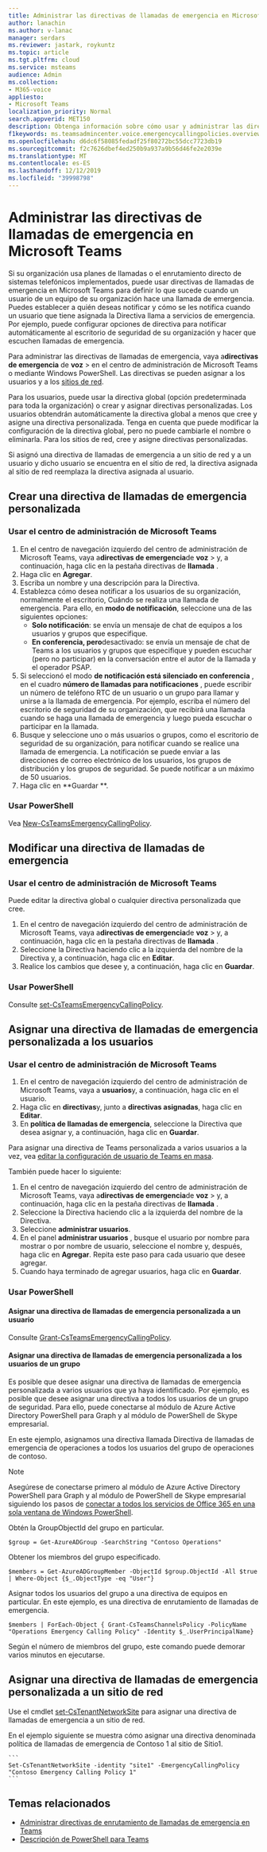 ```yaml
---
title: Administrar las directivas de llamadas de emergencia en Microsoft Teams
author: lanachin
ms.author: v-lanac
manager: serdars
ms.reviewer: jastark, roykuntz
ms.topic: article
ms.tgt.pltfrm: cloud
ms.service: msteams
audience: Admin
ms.collection:
- M365-voice
appliesto:
- Microsoft Teams
localization_priority: Normal
search.appverid: MET150
description: Obtenga información sobre cómo usar y administrar las directivas de llamadas de emergencia en Microsoft Teams.
f1keywords: ms.teamsadmincenter.voice.emergencycallingpolicies.overview
ms.openlocfilehash: d6dc6f58085fedadf25f80272bc55dcc7723db19
ms.sourcegitcommit: f2c7626dbef4ed250b9a937a9b56d46fe2e2039e
ms.translationtype: MT
ms.contentlocale: es-ES
ms.lasthandoff: 12/12/2019
ms.locfileid: "39998798"
---
```

# <a name="manage-emergency-calling-policies-in-microsoft-teams"></a>Administrar las directivas de llamadas de emergencia en Microsoft Teams

Si su organización usa planes de llamadas o el enrutamiento directo de sistemas telefónicos implementados, puede usar directivas de llamadas de emergencia en Microsoft Teams para definir lo que sucede cuando un usuario de un equipo de su organización hace una llamada de emergencia. Puedes establecer a quién deseas notificar y cómo se les notifica cuando un usuario que tiene asignada la Directiva llama a servicios de emergencia. Por ejemplo, puede configurar opciones de directiva para notificar automáticamente al escritorio de seguridad de su organización y hacer que escuchen llamadas de emergencia.  

Para administrar las directivas de llamadas de emergencia, vaya a**directivas de emergencia** de **voz** > en el centro de administración de Microsoft Teams o mediante Windows PowerShell. Las directivas se pueden asignar a los usuarios y a los [sitios de red](cloud-voice-network-settings.md).

Para los usuarios, puede usar la directiva global (opción predeterminada para toda la organización) o crear y asignar directivas personalizadas. Los usuarios obtendrán automáticamente la directiva global a menos que cree y asigne una directiva personalizada. Tenga en cuenta que puede modificar la configuración de la directiva global, pero no puede cambiarle el nombre o eliminarla. Para los sitios de red, cree y asigne directivas personalizadas.

Si asignó una directiva de llamadas de emergencia a un sitio de red y a un usuario y dicho usuario se encuentra en el sitio de red, la directiva asignada al sitio de red reemplaza la directiva asignada al usuario.

## <a name="create-a-custom-emergency-calling-policy"></a>Crear una directiva de llamadas de emergencia personalizada

### <a name="using-the-microsoft-teams-admin-center"></a>Usar el centro de administración de Microsoft Teams

1. En el centro de navegación izquierdo del centro de administración de Microsoft Teams, vaya a**directivas de emergencia**de **voz** > y, a continuación, haga clic en la pestaña directivas de **llamada** .
2. Haga clic en **Agregar**.
3. Escriba un nombre y una descripción para la Directiva.
4. Establezca cómo desea notificar a los usuarios de su organización, normalmente el escritorio, Cuándo se realiza una llamada de emergencia. Para ello, en **modo de notificación**, seleccione una de las siguientes opciones:
    - **Solo notificación**: se envía un mensaje de chat de equipos a los usuarios y grupos que especifique.
    - **En conferencia, pero**desactivado: se envía un mensaje de chat de Teams a los usuarios y grupos que especifique y pueden escuchar (pero no participar) en la conversación entre el autor de la llamada y el operador PSAP.
5.  Si seleccionó el modo **de notificación está silenciado en conferencia** , en el cuadro **número de llamadas para notificaciones** , puede escribir un número de teléfono RTC de un usuario o un grupo para llamar y unirse a la llamada de emergencia. Por ejemplo, escriba el número del escritorio de seguridad de su organización, que recibirá una llamada cuando se haga una llamada de emergencia y luego pueda escuchar o participar en la llamada.
6. Busque y seleccione uno o más usuarios o grupos, como el escritorio de seguridad de su organización, para notificar cuando se realice una llamada de emergencia.  La notificación se puede enviar a las direcciones de correo electrónico de los usuarios, los grupos de distribución y los grupos de seguridad. Se puede notificar a un máximo de 50 usuarios.
7. Haga clic en **Guardar **.

### <a name="using-powershell"></a>Usar PowerShell

Vea [New-CsTeamsEmergencyCallingPolicy](https://docs.microsoft.com/powershell/module/skype/new-csteamsemergencycallingpolicy).

## <a name="edit-an-emergency-calling-policy"></a>Modificar una directiva de llamadas de emergencia

### <a name="using-the-microsoft-teams-admin-center"></a>Usar el centro de administración de Microsoft Teams

Puede editar la directiva global o cualquier directiva personalizada que cree.

1. En el centro de navegación izquierdo del centro de administración de Microsoft Teams, vaya a**directivas de emergencia**de **voz** > y, a continuación, haga clic en la pestaña directivas de **llamada** .
2. Seleccione la Directiva haciendo clic a la izquierda del nombre de la Directiva y, a continuación, haga clic en **Editar**.
3. Realice los cambios que desee y, a continuación, haga clic en **Guardar**.

### <a name="using-powershell"></a>Usar PowerShell

Consulte [set-CsTeamsEmergencyCallingPolicy](https://docs.microsoft.com/powershell/module/skype/set-csteamsemergencycallingpolicy).

## <a name="assign-a-custom-emergency-calling-policy-to-users"></a>Asignar una directiva de llamadas de emergencia personalizada a los usuarios

### <a name="using-the-microsoft-teams-admin-center"></a>Usar el centro de administración de Microsoft Teams

1. En el centro de navegación izquierdo del centro de administración de Microsoft Teams, vaya a **usuarios**y, a continuación, haga clic en el usuario.
2. Haga clic en **directivas**y, junto a **directivas asignadas**, haga clic en **Editar**.
3. En **política de llamadas de emergencia**, seleccione la Directiva que desea asignar y, a continuación, haga clic en **Guardar**.

Para asignar una directiva de Teams personalizada a varios usuarios a la vez, vea [editar la configuración de usuario de Teams en masa](edit-user-settings-in-bulk.md).

También puede hacer lo siguiente:

1. En el centro de navegación izquierdo del centro de administración de Microsoft Teams, vaya a**directivas de emergencia**de **voz** > y, a continuación, haga clic en la pestaña directivas de **llamada** .
2. Seleccione la Directiva haciendo clic a la izquierda del nombre de la Directiva.
3. Seleccione **administrar usuarios**.
4. En el panel **administrar usuarios** , busque el usuario por nombre para mostrar o por nombre de usuario, seleccione el nombre y, después, haga clic en **Agregar**. Repita este paso para cada usuario que desee agregar.
5. Cuando haya terminado de agregar usuarios, haga clic en **Guardar**.

### <a name="using-powershell"></a>Usar PowerShell

#### <a name="assign-a-custom-emergency-calling-policy-to-a-user"></a>Asignar una directiva de llamadas de emergencia personalizada a un usuario

Consulte [Grant-CsTeamsEmergencyCallingPolicy](https://docs.microsoft.com/powershell/module/skype/grant-csteamsemergencycallingpolicy).

#### <a name="assign-a-custom-emergency-calling-policy-to-users-in-a-group"></a>Asignar una directiva de llamadas de emergencia personalizada a los usuarios de un grupo

Es posible que desee asignar una directiva de llamadas de emergencia personalizada a varios usuarios que ya haya identificado. Por ejemplo, es posible que desee asignar una directiva a todos los usuarios de un grupo de seguridad. Para ello, puede conectarse al módulo de Azure Active Directory PowerShell para Graph y al módulo de PowerShell de Skype empresarial.

En este ejemplo, asignamos una directiva llamada Directiva de llamadas de emergencia de operaciones a todos los usuarios del grupo de operaciones de contoso.  

> [!NOTE]
> Asegúrese de conectarse primero al módulo de Azure Active Directory PowerShell para Graph y al módulo de PowerShell de Skype empresarial siguiendo los pasos de [conectar a todos los servicios de Office 365 en una sola ventana de Windows PowerShell](https://docs.microsoft.com/office365/enterprise/powershell/connect-to-all-office-365-services-in-a-single-windows-powershell-window).

Obtén la GroupObjectId del grupo en particular.
```
$group = Get-AzureADGroup -SearchString "Contoso Operations"
```
Obtener los miembros del grupo especificado.
```
$members = Get-AzureADGroupMember -ObjectId $group.ObjectId -All $true | Where-Object {$_.ObjectType -eq "User"}
```
Asignar todos los usuarios del grupo a una directiva de equipos en particular. En este ejemplo, es una directiva de enrutamiento de llamadas de emergencia.
```
$members | ForEach-Object { Grant-CsTeamsChannelsPolicy -PolicyName "Operations Emergency Calling Policy" -Identity $_.UserPrincipalName}
``` 
Según el número de miembros del grupo, este comando puede demorar varios minutos en ejecutarse.

## <a name="assign-a-custom-emergency-calling-policy-to-a-network-site"></a>Asignar una directiva de llamadas de emergencia personalizada a un sitio de red

Use el cmdlet [set-CsTenantNetworkSite](https://docs.microsoft.com/powershell/module/skype/set-cstenantnetworksite) para asignar una directiva de llamadas de emergencia a un sitio de red.

En el ejemplo siguiente se muestra cómo asignar una directiva denominada política de llamadas de emergencia de Contoso 1 al sitio de Sitio1.

    ```
    Set-CsTenantNetworkSite -identity "site1" -EmergencyCallingPolicy "Contoso Emergency Calling Policy 1"
    ```

## <a name="related-topics"></a>Temas relacionados

- [Administrar directivas de enrutamiento de llamadas de emergencia en Teams](manage-emergency-call-routing-policies.md)
- [Descripción de PowerShell para Teams](teams-powershell-overview.md)
